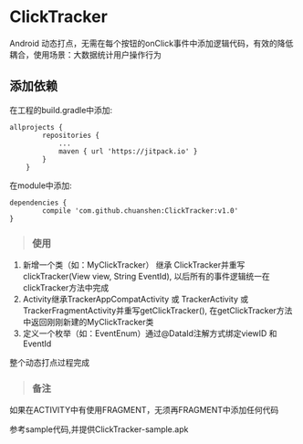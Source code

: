 # ClickTracker
Android 动态打点，无需在每个按钮的onClick事件中添加逻辑代码，有效的降低耦合，使用场景：大数据统计用户操作行为

## **添加依赖** ##

在工程的build.gradle中添加:

	allprojects {
			repositories {
				...
				maven { url 'https://jitpack.io' }
			}
		}

在module中添加:

	dependencies {
	        compile 'com.github.chuanshen:ClickTracker:v1.0'
	}

> ### **使用** ###

1. 新增一个类（如：MyClickTracker） 继承 ClickTracker并重写clickTracker(View view, String EventId), 以后所有的事件逻辑统一在clickTracker方法中完成
2. Activity继承TrackerAppCompatActivity 或 TrackerActivity 或 TrackerFragmentActivity并重写getClickTracker(), 在getClickTracker方法中返回刚刚新建的MyClickTracker类
3. 定义一个枚举（如：EventEnum）通过@DataId注解方式绑定viewID 和 EventId

整个动态打点过程完成


> ### **备注** ###

如果在ACTIVITY中有使用FRAGMENT，无须再FRAGMENT中添加任何代码

参考sample代码,并提供ClickTracker-sample.apk